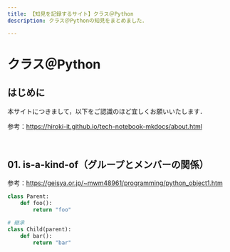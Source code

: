 ```yaml
---
title: 【知見を記録するサイト】クラス＠Python
description: クラス＠Pythonの知見をまとめました．

---
```


# クラス＠Python

## はじめに

本サイトにつきまして，以下をご認識のほど宜しくお願いいたします．

参考：https://hiroki-it.github.io/tech-notebook-mkdocs/about.html

<br>

## 01. is-a-kind-of（グループとメンバーの関係）

参考：https://geisya.or.jp/~mwm48961/programming/python_object1.htm

```python
class Parent:
    def foo():
        return "foo"

# 継承 
class Child(parent):
    def bar():
        return "bar"
```

